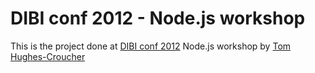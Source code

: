 # DIBI conf 2012 - Node.js workshop

This is the project done at [DIBI conf 2012](http://www.dibiconference.com/) 
Node.js workshop by [Tom Hughes-Croucher](http://twitter.com/sh1mmer)
